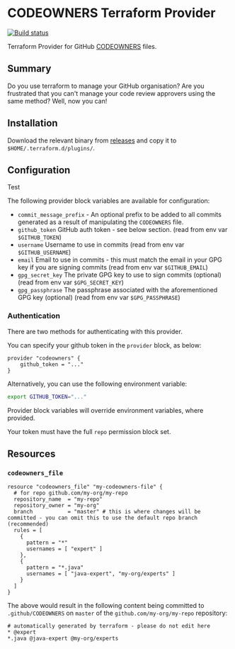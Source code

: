 # CODEOWNERS Terraform Provider

[![Build status](https://github.com/form3tech-oss/terraform-provider-codeowners/actions/workflows/ci.yaml/badge.svg)](https://github.com/form3tech-oss/terraform-provider-codeowners/actions)

Terraform Provider for GitHub [CODEOWNERS](https://help.github.com/articles/about-code-owners/) files.

## Summary

Do you use terraform to manage your GitHub organisation? Are you frustrated that you can't manage your code review approvers using the same method? Well, now you can!

## Installation

Download the relevant binary from [releases](https://github.com/form3tech-oss/terraform-provider-codeowners/releases) and copy it to `$HOME/.terraform.d/plugins/`.

## Configuration
Test

The following provider block variables are available for configuration:

- `commit_message_prefix` - An optional prefix to be added to all commits generated as a result of manipulating the `CODEOWNERS` file.
- `github_token` GitHub auth token - see below section. (read from env var `$GITHUB_TOKEN`)
- `username` Username to use in commits (read from env var `$GITHUB_USERNAME`)
- `email` Email to use in commits - this must match the email in your GPG key if you are signing commits (read from env var `$GITHUB_EMAIL`)
- `gpg_secret_key` The private GPG key to use to sign commits (optional) (read from env var `$GPG_SECRET_KEY`)
- `gpg_passphrase` The passphrase associated with the aforementioned GPG key (optional) (read from env var `$GPG_PASSPHRASE`)

### Authentication

There are two methods for authenticating with this provider.

You can specify your github token in the `provider` block, as below:

```hcl
provider "codeowners" {
    github_token = "..."
}
```

Alternatively, you can use the following environment variable:

```bash
export GITHUB_TOKEN="..."
```

Provider block variables will override environment variables, where provided.

Your token must have the full `repo` permission block set.

## Resources

### `codeowners_file`

```hcl
resource "codeowners_file" "my-codeowners-file" {
  # for repo github.com/my-org/my-repo
  repository_name  = "my-repo"
  repository_owner = "my-org"
  branch           = "master" # this is where changes will be committed - you can omit this to use the default repo branch (recommended)
  rules = [
    {
      pattern = "*"
      usernames = [ "expert" ]
    },
    {
      pattern = "*.java"
      usernames = [ "java-expert", "my-org/experts" ]
    }
  ]
}
```

The above would result in the following content being committed to `.github/CODEOWNERS` on `master` of the `github.com/my-org/my-repo` repository:

```
# automatically generated by terraform - please do not edit here
* @expert 
*.java @java-expert @my-org/experts
```
